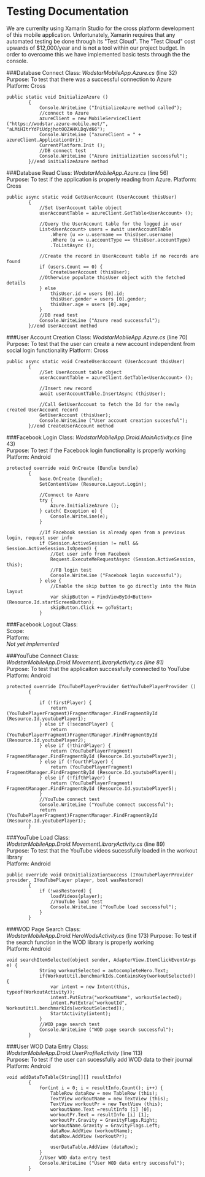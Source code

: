 # Testing Documentation
We are currenlty using Xamarin Studio for the cross platform development of this mobile application. Unfortunately, Xamarin requires that any automated testing be done through its "Test Cloud". The "Test Cloud" cost upwards of $12,000/year and is not a tool within our project budget. In order to overcome this we have implemented basic tests through the the console.

###Database Connect
Class: *WodstarMobileApp.Azure.cs* (line 32)<br/>
Purpose: To test that there was a successful connection to Azure<br/>
Platform: Cross <br/>

	public static void InitializeAzure ()
			{
				Console.WriteLine ("InitializeAzure method called");
				//connect to Azure
				azureClient = new MobileServiceClient ("https://wodstar.azure-mobile.net/", "aLMiHItrYdPiUdpjhotOQZAHKLDqVd66");
				Console.WriteLine ("azureClient = " + azureClient.ApplicationUri);
				CurrentPlatform.Init ();
				//DB connect test
				Console.WriteLine ("Azure initialization successful");
			}//end initializeAzure method


###Database Read
Class: *WodstarMobileApp.Azure.cs* (line 56) <br/>
Purpose: To test if the application is properly reading from Azure.
Platform: Cross <br/>


	public async static void GetUserAccount (UserAccount thisUser) 
			{
				//Set UserAccount table object
				userAccountTable = azureClient.GetTable<UserAccount> ();

				//Query the UserAccount table for the logged in user
				List<UserAccount> users = await userAccountTable
					.Where (u => u.username == thisUser.username)
					.Where (u => u.accountType == thisUser.accountType)
					.ToListAsync ();
	
				//Create the record in UserAccount table if no records are found
				if (users.Count == 0) {
					CreateUserAccount (thisUser);
				//Otherwise populate thisUser object with the fetched details
				} else 
					thisUser.id = users [0].id;
					thisUser.gender = users [0].gender;
					thisUser.age = users [0].age;
				}
				//DB read test
				Console.WriteLine ("Azure read successful");
			}//end UserAccount method


###User Account Creation 
Class: *WodstarMobileApp.Azure.cs* (line 70) <br/>
Purpose: To test that the user can create a new account independent from social login functionality
Platform: Cross <br/>


	public async static void CreateUserAccount (UserAccount thisUser)
			{
				//Set UserAccount table object
				userAccountTable = azureClient.GetTable<UserAccount> ();
	
				//Insert new record
				await userAccountTable.InsertAsync (thisUser);
	
				//Call GetUserAccount to fetch the Id for the newly created UserAccount record
				GetUserAccount (thisUser);
				Console.WriteLine ("User account creation succesful");
			}//end CreateUserAccount method

###Facebook Login
Class: *WodstarMobileApp.Droid.MainActivity.cs* (line 43) <br/>
Purpose: To test if the Facebook login functionality is properly working <br/>
Platform: Android <br/>


	protected override void OnCreate (Bundle bundle)
			{
				base.OnCreate (bundle);
				SetContentView (Resource.Layout.Login);
	
				//Connect to Azure
				try {
					Azure.InitializeAzure ();
				} catch( Exception e) {
					Console.WriteLine(e);
				}
	
				//If Facebook session is already open from a previous login, request user info
				if (Session.ActiveSession != null && Session.ActiveSession.IsOpened) {
					//Get user info from Facebook
					Request.ExecuteMeRequestAsync (Session.ActiveSession, this);
					//FB login test
					Console.WriteLine ("Facebook login successful");
				} else {
					//Enable the skip button to go directly into the Main layout
					var skipButton = FindViewById<Button> (Resource.Id.startScreenButton);
					skipButton.Click += goToStart;
				}



###Facebook Logout
Class: <br/>
Scope: <br/>
Platform: <br/>
*Not yet implemented*

###YouTube Connect
Class: *WodstarMobileApp.Droid.MovementLibraryActivity.cs (line 81)*<br/>
Purpose: To test that the applicaiton successfully connected to YouTube <br/>
Platform: Android </br>


	protected override IYouTubePlayerProvider GetYouTubePlayerProvider ()
			{
	
				if (!firstPlayer) {
					return (YouTubePlayerFragment)FragmentManager.FindFragmentById (Resource.Id.youtubePlayer1);
				} else if (!secondPlayer) {
					return (YouTubePlayerFragment)FragmentManager.FindFragmentById (Resource.Id.youtubePlayer2);
				} else if (!thirdPlayer) {
					return (YouTubePlayerFragment) FragmentManager.FindFragmentById (Resource.Id.youtubePlayer3);
				} else if (!fourthPlayer) {
					return (YouTubePlayerFragment) FragmentManager.FindFragmentById (Resource.Id.youtubePlayer4);
				} else if (!fifthPlayer) {
					return (YouTubePlayerFragment) FragmentManager.FindFragmentById (Resource.Id.youtubePlayer5);
				}
				//YouTube connect test
				Console.WriteLine ("YouTube connect successful");
				return (YouTubePlayerFragment)FragmentManager.FindFragmentById (Resource.Id.youtubePlayer1);
			}


###YouTube Load
Class: *WodstarMobileApp.Droid.MovementLibraryActivity.cs* (line 89) <br/>
Purpose: To test that the YouTube videos sucessfully loaded in the workout library <br/>
Platform: Android <br/>

	public override void OnInitializationSuccess (IYouTubePlayerProvider provider, IYouTubePlayer player, bool wasRestored)
			{
				if (!wasRestored) {
					loadVideos(player);
					//YouTube load test
					Console.WriteLine ("YouTube load successful");
				} 
			}



###WOD Page Search
Class: *WodstarMobileApp.Droid.HeroWodsActivity.cs* (line 173)
Purpose: To test if the search function in the WOD library is properly working<br/>
Platform: Android <br/>

	void searchItemSelected(object sender, AdapterView.ItemClickEventArgs e) {
				String workoutSelected = autocompleteHero.Text;
				if(WorkoutUtil.benchmarkIds.ContainsKey(workoutSelected)) {
					var intent = new Intent(this, typeof(WorkoutActivity));
					intent.PutExtra("workoutName", workoutSelected);
					intent.PutExtra("workoutId", WorkoutUtil.benchmarkIds[workoutSelected]);
					StartActivity(intent);
				}
				//WOD page search test
				Console.WriteLine ("WOD page search successful");
			}

###User WOD Data Entry
Class: *WodstarMobileApp.Droid.UserProfileActivity* (line 113) <br/>
Purpose: To test if the user can sucessfully add WOD data to their journal <br/>
Platform: Android <br/>

	void addDataToTable(String[][] resultInfo) 
			{
				for(int i = 0; i < resultInfo.Count(); i++) {
					TableRow dataRow = new TableRow (this);
					TextView workoutName = new TextView (this);
					TextView workoutPr = new TextView (this);
					workoutName.Text =resultInfo [i] [0];
					workoutPr.Text = resultInfo [i] [1];
					workoutPr.Gravity = GravityFlags.Right;
					workoutName.Gravity = GravityFlags.Left;
					dataRow.AddView (workoutName);
					dataRow.AddView (workoutPr);
	
					userDataTable.AddView (dataRow);
				}
				//User WOD data entry test
				Console.WriteLine ("User WOD data entry successful");
			}





